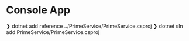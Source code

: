 # Console App

❯ dotnet add reference ../PrimeService/PrimeService.csproj
❯ dotnet sln add PrimeService/PrimeService.csproj
